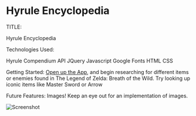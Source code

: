 # Hyrule Encyclopedia

TITLE: 

Hyrule Encyclopedia

Technologies Used:

Hyrule Compendium API
JQuery
Javascript
Google Fonts
HTML
CSS

Getting Started:
[Open up the App](https://hyrule-compendium.netlify.app/), and begin researching for different items or enemies found in The Legend of Zelda: Breath of the Wild. Try looking up iconic items like Master Sword or Arrow

Future Features:
Images! Keep an eye out for an implementation of images.

![Screenshot](https://user-images.githubusercontent.com/90976646/140097320-e4756d69-f3f9-4bbf-b66c-ad2f462007d7.png)

